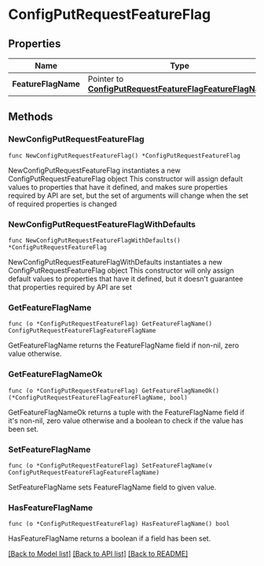 # ConfigPutRequestFeatureFlag

## Properties

Name | Type | Description | Notes
------------ | ------------- | ------------- | -------------
**FeatureFlagName** | Pointer to [**ConfigPutRequestFeatureFlagFeatureFlagName**](ConfigPutRequestFeatureFlagFeatureFlagName.md) |  | [optional] 

## Methods

### NewConfigPutRequestFeatureFlag

`func NewConfigPutRequestFeatureFlag() *ConfigPutRequestFeatureFlag`

NewConfigPutRequestFeatureFlag instantiates a new ConfigPutRequestFeatureFlag object
This constructor will assign default values to properties that have it defined,
and makes sure properties required by API are set, but the set of arguments
will change when the set of required properties is changed

### NewConfigPutRequestFeatureFlagWithDefaults

`func NewConfigPutRequestFeatureFlagWithDefaults() *ConfigPutRequestFeatureFlag`

NewConfigPutRequestFeatureFlagWithDefaults instantiates a new ConfigPutRequestFeatureFlag object
This constructor will only assign default values to properties that have it defined,
but it doesn't guarantee that properties required by API are set

### GetFeatureFlagName

`func (o *ConfigPutRequestFeatureFlag) GetFeatureFlagName() ConfigPutRequestFeatureFlagFeatureFlagName`

GetFeatureFlagName returns the FeatureFlagName field if non-nil, zero value otherwise.

### GetFeatureFlagNameOk

`func (o *ConfigPutRequestFeatureFlag) GetFeatureFlagNameOk() (*ConfigPutRequestFeatureFlagFeatureFlagName, bool)`

GetFeatureFlagNameOk returns a tuple with the FeatureFlagName field if it's non-nil, zero value otherwise
and a boolean to check if the value has been set.

### SetFeatureFlagName

`func (o *ConfigPutRequestFeatureFlag) SetFeatureFlagName(v ConfigPutRequestFeatureFlagFeatureFlagName)`

SetFeatureFlagName sets FeatureFlagName field to given value.

### HasFeatureFlagName

`func (o *ConfigPutRequestFeatureFlag) HasFeatureFlagName() bool`

HasFeatureFlagName returns a boolean if a field has been set.


[[Back to Model list]](../README.md#documentation-for-models) [[Back to API list]](../README.md#documentation-for-api-endpoints) [[Back to README]](../README.md)


